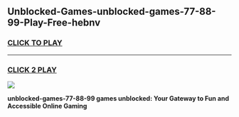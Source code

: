
## Unblocked-Games-unblocked-games-77-88-99-Play-Free-hebnv
<h3>
<a href="https://premium76.site?title=unblocked-games-77-88-99&ref=23A">CLICK TO PLAY</a></h3>
<hr>

<h3>
<a href="https://premium76.site?title=unblocked-games-77-88-99&ref=23A">CLICK 2 PLAY</a>
  
</h3>

<a href="https://premium76.site?title=unblocked-games-77-88-99&ref=23A"><img src="https://clearcache.store/games.png"></a>


**unblocked-games-77-88-99 games unblocked: Your Gateway to Fun and Accessible Online Gaming**

